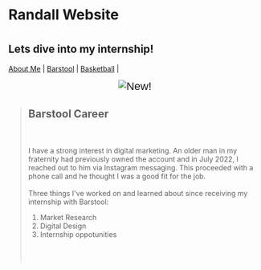 <!DOCTYPE html>
# Randall Website
<html>
<head>
  <h1>  <title>Barstool Career</title> </h1>
  <h2> Lets dive into my internship! </h2>
<link href="StyleSheet.css" rel="stylesheet"> 
</head>
<body>
<p></p>
 <nav>
  <a href="https://github.com/brandall17/Randall-Website/blob/main/README.md">About Me</a> |
  <a href="https://github.com/brandall17/Randall-Website/blob/barstool/README.md">Barstool</a> |
  <a href="https://github.com/brandall17/Randall-Website/blob/basketball/README.md">Basketball</a> |
</nav>
<p style="text-align: center;"><span style="font-size:22px;"><span style="font-family:arial,helvetica,sans-serif;"><img alt="New!" id="_x0000_i1025" src="new5.gif" /></span></span><strong><span style="font-size:36px;"><span style="font-family:courier new,courier,monospace;"></span></span></strong></p>
<p style="text-align: center;"></p>
<blockquote>
<p style="text-align: center;"><span style="font-size:22px;"><span style="font-family:arial,helvetica,sans-serif;"><span style="color:#B22222;"> 
<h2> <strong>Barstool Career</strong></span></h2><br />
<br> I have a strong interest in digital marketing. An older man in my fraternity had previously owned the account and in July 2022, I reached out to him via Instagram messaging. This proceeded with a phone call and he thought I was a good fit for the job.<br />
<br />
Three things I've worked on and learned about since receiving my internship with Barstool:
  <ol>
  <li>Market Research</li>
  <li>Digital Design</li>
  <li>Internship oppotunities</li>
  </ol>
<br />
<br />
<!--[endif]--><o:p></o:p></p>
</blockquote>
</body>
<br />
<br />
<!--[endif]--><o:p></o:p></p>
</blockquote>
</body>
</html>
